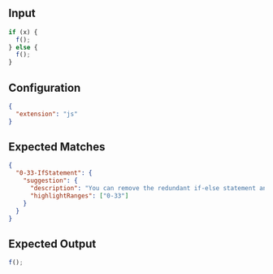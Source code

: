 
## Input
```javascript input
if (x) {
  f();
} else {
  f();
}
```

## Configuration
```json configuration
{
  "extension": "js"
}
```

## Expected Matches
```json expected matches
{
  "0-33-IfStatement": {
    "suggestion": {
      "description": "You can remove the redundant if-else statement and replace it with its content.",
      "highlightRanges": ["0-33"]
    }
  }
}
```

## Expected Output
```javascript expected output
f();
```
